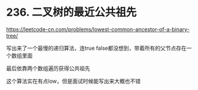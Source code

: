 # 236. 二叉树的最近公共祖先

https://leetcode-cn.com/problems/lowest-common-ancestor-of-a-binary-tree/

写出来了一个最慢的递归算法，连true false都没想到，带着所有的父节点存在一个数组里面

最后依靠两个数组遍历获得公共祖先

这个算法实在有点low，但是面试时候能写出来大概也不错